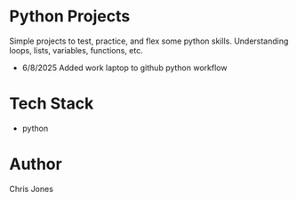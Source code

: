 # Python Projects

Simple projects to test, practice, and flex some python skills. Understanding loops, lists, variables, functions, etc.

-  6/8/2025 Added work laptop to github python workflow

# Tech Stack

- python

# Author

Chris Jones